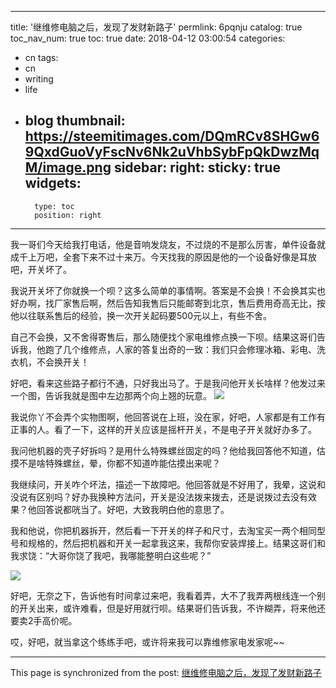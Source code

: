 
---
title: '继维修电脑之后，发现了发财新路子'
permlink: 6pqnju
catalog: true
toc_nav_num: true
toc: true
date: 2018-04-12 03:00:54
categories:
- cn
tags:
- cn
- writing
- life
- blog
thumbnail: https://steemitimages.com/DQmRCv8SHGw69QxdGuoVyFscNv6Nk2uVhbSybFpQkDwzMqM/image.png
sidebar:
    right:
        sticky: true
widgets:
    -
        type: toc
        position: right
---


我一哥们今天给我打电话，他是音响发烧友，不过烧的不是那么厉害，单件设备就成千上万吧，全套下来不过十来万。今天找我的原因是他的一个设备好像是耳放吧，开关坏了。

我说开关坏了你就换一个呗？这多么简单的事情啊。答案是不会换！不会换其实也好办啊，找厂家售后啊，然后告知我售后只能邮寄到北京，售后费用奇高无比，按他以往联系售后的经验，换一次开关起码要500元以上，有些不舍。

自己不会换，又不舍得寄售后，那么随便找个家电维修点换一下呗。结果这哥们告诉我，他跑了几个维修点，人家的答复出奇的一致：我们只会修理冰箱、彩电、洗衣机，不会换开关！

好吧，看来这些路子都行不通，只好我出马了。于是我问他开关长啥样？他发过来一个图，告诉我就是图中左边那两个向上翘的玩意。
![](https://steemitimages.com/DQmRCv8SHGw69QxdGuoVyFscNv6Nk2uVhbSybFpQkDwzMqM/image.png)

我说你丫不会弄个实物图啊，他回答说在上班，没在家，好吧，人家都是有工作有正事的人。看了一下，这样的开关应该是摇杆开关，不是电子开关就好办多了。

我问他机器的壳子好拆吗？是用什么特殊螺丝固定的吗？他给我回答他不知道，估摸不是啥特殊螺丝，晕，你都不知道咋能估摸出来呢？

我继续问，开关咋个坏法，描述一下故障吧。他回答就是不好用了，我晕，这说和没说有区别吗？好办我换种方法问，开关是没法拨来拨去，还是说拨过去没有效果？他回答说都咣当了。好吧，大致我明白他的意思了。

我和他说，你把机器拆开，然后看一下开关的样子和尺寸，去淘宝买一两个相同型号和规格的，然后把机器和开关一起拿我这来，我帮你安装焊接上。结果这哥们和我求饶：“大哥你饶了我吧，我哪能整明白这些呢？”

![](https://steemitimages.com/DQmSM9iWh97NxhqxibB1LC7uiasmAPJoKoTxnZGFhY5BEF7/image.png)

好吧，无奈之下，告诉他有时间拿过来吧，我看着弄，大不了我弄两根线连一个别的开关出来，或许难看，但是好用就行呗。结果哥们告诉我，不许糊弄，将来他还要卖2手高价呢。

哎，好吧，就当拿这个练练手吧，或许将来我可以靠维修家电发家呢~~

- - -

This page is synchronized from the post: [继维修电脑之后，发现了发财新路子](https://steemit.com/@oflyhigh/6pqnju)
